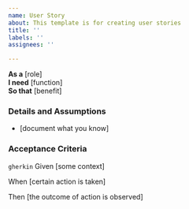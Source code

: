 ```yaml
---
name: User Story
about: This template is for creating user stories
title: ''
labels: ''
assignees: ''

---
```


 **As a** [role]  
 **I need** [function]  
 **So that** [benefit]  
   
 ### Details and Assumptions
 * [document what you know]
   
 ### Acceptance Criteria  
   
 ```gherkin```
 Given [some context]
 
 When [certain action is taken]
 
 Then [the outcome of action is observed]
